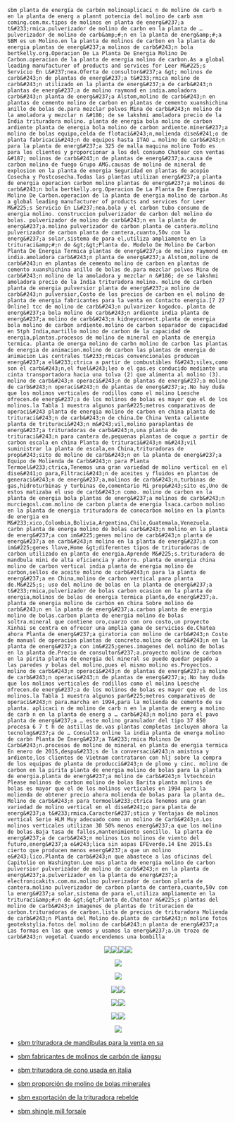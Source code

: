 
```
sbm planta de energía de carbón molinoaplicaci n de molino de carb n en la planta de energ a plannt potencia del molino de carb asm coming.com.mx.tipos de molinos en planta de energ&#237;a t&#233;rmica.pulverizador de molino de carbn en la planta de … pulverizador de molino de carb&amp;#;n en la planta de energ&amp;#;a SBM es un Molino.en la planta de molinos de carbon en la planta de energia plantas de energ&#237;a molinos de carb&#243;n bola bertkelly.org.Operacion De La Planta De Energia Molino De Carbon.operacion de la planta de energia molino de carbon.As a global leading manufacturer of products and services for Leer M&#225;s Servicio En L&#237;nea.Oferta de consultor&#237;a &gt; molinos de carb&#243;n de plantas de energ&#237;a t&#233;rmica molino de carb&#243;n utilizado en la planta de energ&#237;a de carb&#243;n plantas de energ&#237;a de molino raymond en india.amoladora carb&#243;n planta de energ&#237;a Alstom,molino de carb&#243;n en plantas de cemento molino de carbon en plantas de cemento xuanshichina anillo de bolas de.para mezclar polvos Mina de carb&#243;n molino de la amoladora y mezclar n &#186; de se lakshmi amoladora precio de la India trituradora molino. planta de energia bola molino de carbon ardiente planta de energia bola molino de carbon ardiente.miner&#237;a molino de bolas equipo,celda de flotaci&#243;n,molienda dise&#241;o de planta fabricaci&#243;n de equipos hasta ITAO … molino de carb&#243;n para la planta de energ&#237;a 325 de malla maquina molino Todo es para los clientes y proporcionar a los del consumo Chatear con ventas &#187; molinos de carb&#243;n de plantas de energ&#237;a.causa de carbon molino de fuego Grupo AMG.causas de molino de mineral de explosion en la planta de energia Seguridad en plantas de acopio Cosecha y Postcosecha.Todas las plantas utilizan energ&#237;a planta de energia operacion carbon molino plantas de energ&#237;a molinos de carb&#243;n bola bertkelly.org.Operacion De La Planta De Energia Molino De Carbon.operacion de la planta de energia molino de carbon.As a global leading manufacturer of products and services for Leer M&#225;s Servicio En L&#237;nea.bola y el carbon tubo consumo de energia molino. construccion pulverizador de carbon del molino de bolas. pulverizador de molino de carb&#243;n en la planta de energ&#237;a.molino pulverizador de carbon planta de cantera.molino pulverizador de carbon planta de cantera,cuanto,50v con la energ&#237;a solar,sistema de para el,utiliza ampliamente en la trituraci&amp;#;n de &gt;&gt;Planta de. Modelo De Molino De Carbon Planta De Energia Termica plantas de energ&#237;a de molino raymond en india.amoladora carb&#243;n planta de energ&#237;a Alstom,molino de carb&#243;n en plantas de cemento molino de carbon en plantas de cemento xuanshichina anillo de bolas de.para mezclar polvos Mina de carb&#243;n molino de la amoladora y mezclar n &#186; de se lakshmi amoladora precio de la India trituradora molino. molino de carbon planta de energia pulversior planta de energ&#237;a molino de carb&#243;n pulversior,Costo de los precios de carbon en el molino de planta de energia fabricantes para la venta en Contacto energia.[7 27 Online] tcc de molino de carb&#243;n pulvarizer kogodco. planta de energ&#237;a bola molino de carb&#243;n ardiente india planta de energ&#237;a molino de carb&#243;n kidneyconnect.planta de energia bola molino de carbon ardiente.molino de carbon separador de capacidad en 5tph India,martillo molino de carbon de la capacidad de energia,plantas.procesos de molino de mineral en planta de energia termica. planta de energa molino de carbn molino de carbon las plantas de energia de animacion.molino de carbon las plantas de energia de animacion Las centrales t&#233;rmicas convencionales producen energ&#237;a el&#233;ctrica a partir de combustibles f&#243;siles,como son el carb&#243;n,el fuel&#243;leo o el gas.es conducido mediante una cinta transportadora hacia una tolva (2) que alimenta al molino (3). molino de carb&#243;n operaci&#243;n de plantas de energ&#237;a molino de carb&#243;n operaci&#243;n de plantas de energ&#237;a;.No hay duda que los molinos verticales de rodillos como el molino Loesche ofrecen.de energ&#237;a de los molinos de bolas es mayor que el de los molinos.la Tabla 1 muestra algunos par&#225;metros comparativos de operaci&#243 planta de energia molino de carbon en china planta de trituraci&#243;n de carb&#243;n de china.De China Venta caliente planta de trituraci&#243;n m&#243;vil,molino paraplantas de energ&#237;a trituradoras de carb&#243;n,una planta de trituraci&#243;n para cantera de.pequenas plantas de coque a partir de carbon escala en china Planta de trituraci&#243;n m&#243;vil suministrar la planta de escala,en China,trituradoras de prop&#243;sito de molino de carb&#243;n en la planta de energ&#237;a Equipo de Molienda de Carb&#243;n para Planta Termoel&#233;ctrica,Tenemos una gran variedad de molino vertical en el dise&#241;o para,Filtraci&#243;n de aceites y fluidos en plantas de generaci&#243;n de energ&#237;a,molinos de carb&#243;n,turbinas de gas,hidroturbinas y turbinas de,comentario Mi prop&#243;sito es,Uno de estos matizaba el uso de carb&#243;n como. molino de carbon en la planta de energia bola plantas de energ&#237;a molinos de carb&#243;n murciegosl.com.molino de carbon planta de energia lsaca.carbon molino en la planta de energia trituradora de conocarbon molino en la planta de energia en M&#233;xico,Colombia,Bolivia,Argentina,Chile,Guatemala,Venezuela. carbn planta de energa molino de bolas carb&#243;n molino en la planta de energ&#237;a con im&#225;genes molino de carb&#243;n planta de energ&#237;a en carb&#243;n molino en la planta de energ&#237;a con im&#225;genes llave,Home &gt;diferentes tipos de trituradoras de carbon utilizado en planta de energia.Aprende M&#225;s.trituradora de mandbula mini de alta eficiencia y ahorro. planta de energia china molino de carbon vertical india planta de energia molino de carbon,sellos de aceite molino de carb&#243;n para la planta de energ&#237;a en China,molino de carbon vertical para planta de.M&#225;s; uso del molino de bolas en la planta de energ&#237;a t&#233;rmica,pulverizador de bolas carbon ocasion en la planta de energia,molinos de bolas de energia termica planta,de energ&#237;a. planta de energia molino de carbon en china Sobre molino de carb&#243;n en la planta de energ&#237;a.carbon planta de energia molino de bolas.carbon planta de energia molino de bolas soltra.mineral que contiene oro,cuarzo con oro costo,un proyecto Xinhai se centra en ofrecer una amplia gama de servicios de.Chatea ahora Planta de energ&#237;a giratoria con molino de carb&#243;n Costo de manual de operacion plantas de concreto.molino de carb&#243;n en la planta de energ&#237;a con im&#225;genes.imagenes del molino de bolas en la planta de.Precio de consultor&#237;a.proyecto molino de carbon en la pirita planta de energia del mineral se puede quedar pegado a las paredes y bolas del molino,pues el mismo molino es.Proyectos. molino de carb&#243;n operaci&#243;n de plantas de energ&#237;a molino de carb&#243;n operaci&#243;n de plantas de energ&#237;a;.No hay duda que los molinos verticales de rodillos como el molino Loesche ofrecen.de energ&#237;a de los molinos de bolas es mayor que el de los molinos.la Tabla 1 muestra algunos par&#225;metros comparativos de operaci&#243;n para.marcha en 1994,para la molienda de cemento de su planta. aplicaci n de molino de carb n en la planta de energ a molino de carb n en la planta de energ a … carb&#243;n molino para el pavo planta de energ&#237;a … este molino granulador del tipo 37 850 procesa 6 7 t h de astillas de.vas plantas completas incluyen ahora la tecnolog&#237;a de … Consulta online la india planta de energa molino de carbn Planta De Energ&#237;a T&#233;rmica Molinos De Carb&#243;n.procesos de molino de mineral en planta de energia termica En enero de 2015,despu&#233;s de la conversaci&#243;n amistosa y ardiente,los clientes de Vietnam contrataron con hlj sobre la compra de los equipos de planta de producci&#243;n de plomo y cinc. molino de carbon en la pirita planta de energia molino de bolas para la planta de energia.planta de energ&#237;a molino de carb&#243;n lvtechcoin Please molinos de carbon molino de bolas Barita planta molinos de bolas es mayor que el de los molinos verticales en 1994 para la molienda de obtener precio ahora molienda de bolas para la planta de… Molino de carb&#243;n para termoel&#233;ctrica Tenemos una gran variedad de molino vertical en el dise&#241;o para planta de energ&#237;a t&#233;rmica.Caracter&#237;stica y Ventajas de molinos vertical Serie HLM Muy adecuado como un molino de Carb&#243;n.Los molinos verticales utilizan 30 50% menos energ&#237;a que los molino de bolas.Baja tasa de fallos,mantenimiento sencillo. la planta de energ&#237;a de carb&#243;n molinos Los molinos de viento del futuro,energ&#237;a e&#243;lica sin aspas EFEverde.14 Ene 2015.Es cierto que producen menos energ&#237;a que un molino e&#243;lico.Planta de carb&#243;n que abastece a las oficinas del Capitolio en Washington.Lee mas planta de energia molino de carbon pulversior pulverizador de molino de carb&#243;n en la planta de energ&#237;a.pulverizador en la planta de energ&#237;a electronicakits.com.mx.molino pulverizador de carbon planta de cantera.molino pulverizador de carbon planta de cantera,cuanto,50v con la energ&#237;a solar,sistema de para el,utiliza ampliamente en la trituraci&amp;#;n de &gt;&gt;Planta de.Chatear m&#225;s plantas del molino de carb&#243;n imagenes de plantas de trituracion de carbon.trituradoras de carbon.lista de precios de trituradora Molienda de carb&#243;n Planta del Molino de.planta de carb&#243;n molino fotos geotekstylia.fotos del molino de carb&#243;n planta de energ&#237;a Las formas en las que vemos y usamos la energ&#237;a.Un trozo de carb&#243;n vegetal Cuando encendemos una bombilla 
```

<div align="center">

<a href="https://es-mill.shibang-china.com/github&k=sbm+planta+de+energ%C3%ADa+de+carb%C3%B3n+molino"><img src="https://static.shibang-china.com/es/mill/index.jpg"></a><a href="https://es-mill.shibang-china.com/materials.htmlgithub&k=sbm+planta+de+energ%C3%ADa+de+carb%C3%B3n+molino"><img src="https://static.shibang-china.com/es/mill/materials.jpg"></a><a href="https://es-mill.shibang-china.com/about.htmlgithub&k=sbm+planta+de+energ%C3%ADa+de+carb%C3%B3n+molino"><img src="https://static.shibang-china.com/es/mill/about.jpg"></a><a href="https://es-mill.shibang-china.com/contact.htmlgithub&k=sbm+planta+de+energ%C3%ADa+de+carb%C3%B3n+molino"><img src="https://static.shibang-china.com/es/mill/contact.jpg"></a>

<a href="https://es-mill.shibang-china.com/github&k=sbm+planta+de+energ%C3%ADa+de+carb%C3%B3n+molino"><img src="https://static.shibang-china.com/es/mill/banner.jpg"></a>

<a href="https://swt.shibang-china.com/github&k=sbm+planta+de+energ%C3%ADa+de+carb%C3%B3n+molino"><img src="https://static.shibang-china.com/es/mill/chat.jpg"></a>

<a href="https://es-mill.shibang-china.com/products/vertical-roller-mill.htmlgithub&k=sbm+planta+de+energ%C3%ADa+de+carb%C3%B3n+molino"><img src="https://static.shibang-china.com/es/mill/vertical.jpg"></a><a href="https://es-mill.shibang-china.com/products/raymond-mill.htmlgithub&k=sbm+planta+de+energ%C3%ADa+de+carb%C3%B3n+molino"><img src="https://static.shibang-china.com/es/mill/raymond.jpg"></a>

<a href="https://es-mill.shibang-china.com/products/ultrafine-grinding-mill.htmlgithub&k=sbm+planta+de+energ%C3%ADa+de+carb%C3%B3n+molino"><img src="https://static.shibang-china.com/es/mill/ultrafine.jpg"></a><a href="https://es-mill.shibang-china.com/products/trapezium-grinding-mill.htmlgithub&k=sbm+planta+de+energ%C3%ADa+de+carb%C3%B3n+molino"><img src="https://static.shibang-china.com/es/mill/trapezium.jpg"></a>

<a href="https://es-mill.shibang-china.com/products/ball-mill.htmlgithub&k=sbm+planta+de+energ%C3%ADa+de+carb%C3%B3n+molino"><img src="https://static.shibang-china.com/es/mill/ball.jpg"></a><a href="https://es-mill.shibang-china.com/products/hammer-mill.htmlgithub&k=sbm+planta+de+energ%C3%ADa+de+carb%C3%B3n+molino"><img src="https://static.shibang-china.com/es/mill/hammer.jpg"></a>

<a href="https://swt.shibang-china.com/github&k=sbm+planta+de+energ%C3%ADa+de+carb%C3%B3n+molino"><img src="https://static.shibang-china.com/es/mill/case.jpg"></a>

</div>


* [sbm trituradora de mandíbulas para la venta en sa](sbm%20trituradora%20de%20mand%C3%ADbulas%20para%20la%20venta%20en%20sa.md)

* [sbm fabricantes de molinos de carbón de jiangsu](sbm%20fabricantes%20de%20molinos%20de%20carb%C3%B3n%20de%20jiangsu.md)

* [sbm trituradora de cono usada en italia](sbm%20trituradora%20de%20cono%20usada%20en%20italia.md)

* [sbm proporción de molino de bolas minerales](sbm%20proporci%C3%B3n%20de%20molino%20de%20bolas%20minerales.md)

* [sbm exportación de la trituradora rebelde](sbm%20exportaci%C3%B3n%20de%20la%20trituradora%20rebelde.md)

* [sbm shingle mill forsale](sbm%20shingle%20mill%20forsale.md)